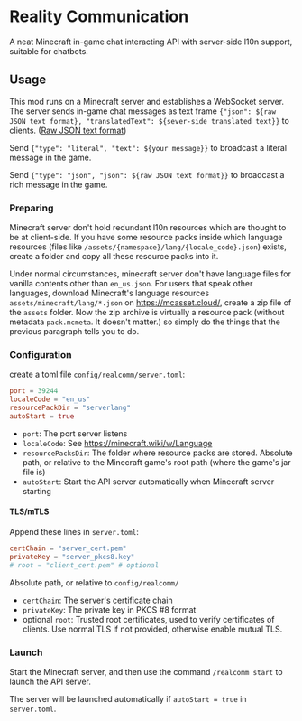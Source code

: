 # Reality Communication

A neat Minecraft in-game chat interacting API with server-side l10n support, suitable for chatbots.

## Usage

This mod runs on a Minecraft server and
establishes a WebSocket server.
The server sends in-game chat messages as text frame
`{"json": ${raw JSON text format}, "translatedText": ${sever-side translated text}}`
to clients. ([Raw JSON text format](https://minecraft.wiki/w/Raw_JSON_text_format))

Send `{"type": "literal", "text": ${your message}}`
to broadcast a literal message in the game.

Send `{"type": "json", "json": ${raw JSON text format}}`
to broadcast a rich message in the game.

### Preparing

Minecraft server don't hold redundant l10n resources
which are thought to be at client-side. If you have some resource packs
inside which language resources
(files like `/assets/{namespace}/lang/{locale_code}.json`) exists,
create a folder and copy all these resource packs into it.

Under normal circumstances,
minecraft server don't have language files for vanilla contents
other than `en_us.json`. For users that speak other languages,
download Minecraft's language resources `assets/minecraft/lang/*.json`
on https://mcasset.cloud/, create a zip file of the `assets` folder.
Now the zip archive is virtually a resource pack
(without metadata `pack.mcmeta`. It doesn't matter.) so simply do the
things that the previous paragraph tells you to do.

### Configuration

create a toml file `config/realcomm/server.toml`:
```toml
port = 39244
localeCode = "en_us"
resourcePackDir = "serverlang"
autoStart = true
```

- `port`: The port server listens
- `localeCode`: See https://minecraft.wiki/w/Language
- `resourcePacksDir`: The folder where resource packs are stored.
Absolute path, or relative to the Minecraft game's root path
(where the game's jar file is)
- `autoStart`: Start the API server automatically
when Minecraft server starting

#### TLS/mTLS

Append these lines in `server.toml`:
```toml
certChain = "server_cert.pem"
privateKey = "server_pkcs8.key"
# root = "client_cert.pem" # optional
```

Absolute path, or relative to `config/realcomm/`
- `certChain`: The server's certificate chain
- `privateKey`: The private key in PKCS #8 format
- optional `root`: Trusted root certificates, used to verify
certificates of clients. 
Use normal TLS if not provided, otherwise enable mutual TLS.

### Launch

Start the Minecraft server, and then
use the command `/realcomm start` to launch the API server.

The server will be launched automatically if `autoStart = true` in
`server.toml`.

